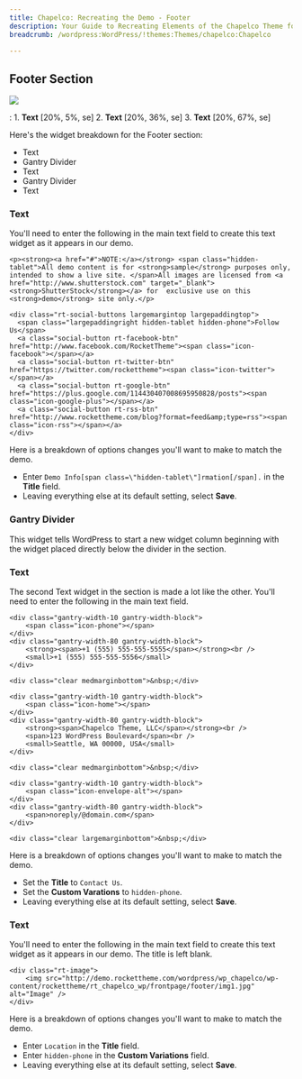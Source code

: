 ```yaml
---
title: Chapelco: Recreating the Demo - Footer
description: Your Guide to Recreating Elements of the Chapelco Theme for WordPress
breadcrumb: /wordpress:WordPress/!themes:Themes/chapelco:Chapelco

---
```


Footer Section
-----
![][demo]

:   1. **Text** [20%, 5%, se]
    2. **Text** [20%, 36%, se]
    3. **Text** [20%, 67%, se]

Here's the widget breakdown for the Footer section:

* Text
* Gantry Divider
* Text
* Gantry Divider
* Text

### Text
You'll need to enter the following in the main text field to create this text widget as it appears in our demo.

~~~
<p><strong><a href="#">NOTE:</a></strong> <span class="hidden-tablet">All demo content is for <strong>sample</strong> purposes only, intended to show a live site. </span>All images are licensed from <a href="http://www.shutterstock.com" target="_blank"><strong>ShutterStock</strong></a> for  exclusive use on this <strong>demo</strong> site only.</p>

<div class="rt-social-buttons largemargintop largepaddingtop">
  <span class="largepaddingright hidden-tablet hidden-phone">Follow Us</span>
  <a class="social-button rt-facebook-btn" href="http://www.facebook.com/RocketTheme"><span class="icon-facebook"></span></a>
  <a class="social-button rt-twitter-btn" href="https://twitter.com/rockettheme"><span class="icon-twitter"></span></a>
  <a class="social-button rt-google-btn" href="https://plus.google.com/114430407008695950828/posts"><span class="icon-google-plus"></span></a>
  <a class="social-button rt-rss-btn" href="http://www.rockettheme.com/blog?format=feed&amp;type=rss"><span class="icon-rss"></span></a>
</div>  
~~~

Here is a breakdown of options changes you'll want to make to match the demo.

* Enter `Demo Info[span class=\"hidden-tablet\"]rmation[/span].` in the **Title** field.
* Leaving everything else at its default setting, select **Save**.

### Gantry Divider
This widget tells WordPress to start a new widget column beginning with the widget placed directly below the divider in the section.

### Text
The second Text widget in the section is made a lot like the other. You'll need to enter the following in the main text field.

~~~
<div class="gantry-width-10 gantry-width-block">
    <span class="icon-phone"></span>
</div>
<div class="gantry-width-80 gantry-width-block">
    <strong><span>+1 (555) 555-555-5555</span></strong><br />
    <small>+1 (555) 555-555-5556</small>
</div>

<div class="clear medmarginbottom">&nbsp;</div>

<div class="gantry-width-10 gantry-width-block">
    <span class="icon-home"></span>
</div>
<div class="gantry-width-80 gantry-width-block">
    <strong><span>Chapelco Theme, LLC</span></strong><br />
    <span>123 WordPress Boulevard</span><br />
    <small>Seattle, WA 00000, USA</small> 
</div>

<div class="clear medmarginbottom">&nbsp;</div>

<div class="gantry-width-10 gantry-width-block">
    <span class="icon-envelope-alt"></span>
</div>
<div class="gantry-width-80 gantry-width-block">
    <span>noreply/@domain.com</span>
</div>

<div class="clear largemarginbottom">&nbsp;</div>
~~~

Here is a breakdown of options changes you'll want to make to match the demo.

* Set the **Title** to `Contact Us`.
* Set the **Custom Varations** to `hidden-phone`.
* Leaving everything else at its default setting, select **Save**.

### Text
You'll need to enter the following in the main text field to create this text widget as it appears in our demo. The title is left blank.

~~~
<div class="rt-image">
    <img src="http://demo.rockettheme.com/wordpress/wp_chapelco/wp-content/rockettheme/rt_chapelco_wp/frontpage/footer/img1.jpg" alt="Image" />
</div>
~~~

Here is a breakdown of options changes you'll want to make to match the demo.

* Enter `Location` in the **Title** field.
* Enter `hidden-phone` in the **Custom Variations** field.
* Leaving everything else at its default setting, select **Save**.

[demo]: assets/demo_9.jpeg